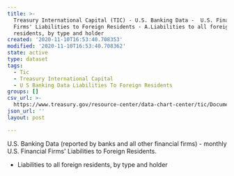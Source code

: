 ```yaml
---
title: >-
  Treasury International Capital (TIC) - U.S. Banking Data -  U.S. Financial
  Firms' Liabilities to Foreign Residents - A.Liabilities to all foreign
  residents, by type and holder
created: '2020-11-10T16:53:40.708353'
modified: '2020-11-10T16:53:40.708362'
state: active
type: dataset
tags:
  - Tic
  - Treasury International Capital
  - U S Banking Data Liabilities To Foreign Residents
groups: []
csv_url: >-
  https://www.treasury.gov/resource-center/data-chart-center/tic/Documents/bltype.csv
json_url: ''
layout: post

---
```

U.S. Banking Data (reported by banks and all other financial firms) - monthly U.S. Financial Firms' Liabilities to Foreign Residents. 
- Liabilities to all foreign residents, by type and holder
